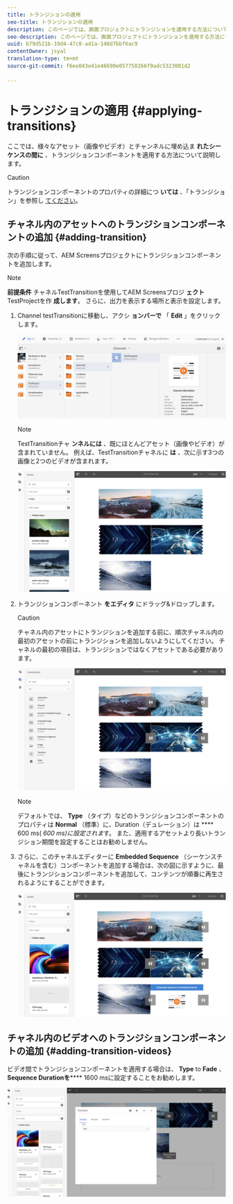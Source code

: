 ```yaml
---
title: トランジションの適用
seo-title: トランジションの適用
description: このページでは、画面プロジェクトにトランジションを適用する方法について説明します。
seo-description: このページでは、画面プロジェクトにトランジションを適用する方法について説明します。
uuid: b79d521b-19d4-47c8-a41a-148d7bbf6ac9
contentOwner: jsyal
translation-type: tm+mt
source-git-commit: f6ee043e41e46690e057758266f9adc5323001d2

---
```



# トランジションの適用 {#applying-transitions}

ここでは、様々なアセット（画像やビデオ）とチャンネルに埋め込ま **れたシーケンスの間に** 、トランジションコンポーネントを適用する方法について説明します。


>[!CAUTION]
>
>トランジションコンポーネントのプロパティの詳細につ **いては** 、「トランジション」を参照し [てください](adding-components-to-a-channel.md#transition)。

## チャネル内のアセットへのトランジションコンポーネントの追加 {#adding-transition}

次の手順に従って、AEM Screensプロジェクトにトランジションコンポーネントを追加します。

>[!NOTE]
>
>**前提条件**
> チャネルTestTransitionを使用してAEM Screensプロジ **ェクト** TestProjectを作 **成します**。 さらに、出力を表示する場所と表示を設定します。

1. Channel testTransitionに移動し、アクシ **ョンバーで** 「 **Edit** 」をクリックします。

   ![image1](assets/transitions1.png)

   >[!NOTE]
   >
   >TestTransitionチャ **ンネルには** 、既にほとんどアセット（画像やビデオ）が含まれていません。 例えば、TestTransitionチャネルに **は** 、次に示す3つの画像と2つのビデオが含まれます。

   ![image2](assets/transitions2.png)


1. トランジションコンポーネント **をエディタ** にドラッグ&amp;ドロップします。
   >[!CAUTION]
   >
   >チャネル内のアセットにトランジションを追加する前に、順次チャネル内の最初のアセットの前にトランジションを追加しないようにしてください。 チャネルの最初の項目は、トランジションではなくアセットである必要があります。

   ![image3](assets/transitions3.png)

   > [!NOTE]
   >
   >デフォルトでは、 **Type** （タイプ）などのトランジションコンポーネントのプロパティは **Normal** （標準）に、Duration（デュレーション）は **** 600 ms( *600 ms)に設定されま*&#x200B;す。  また、適用するアセットより長いトランジション期間を設定することはお勧めしません。

1. さらに、このチャネルエディターに **Embedded Sequence** （シーケンスチャネルを含む）コンポーネントを追加する場合は、次の図に示すように、最後にトランジションコンポーネントを追加して、コンテンツが順番に再生されるようにすることができます。

   ![image3](assets/transitions5.png)

## チャネル内のビデオへのトランジションコンポーネントの追加 {#adding-transition-videos}

ビデオ間でトランジションコンポーネントを適用する場合は、 **Type** to **Fade** 、 **Sequence Durationを****** 1600 msに設定することをお勧めします。

![image3](assets/transitions4.png)
